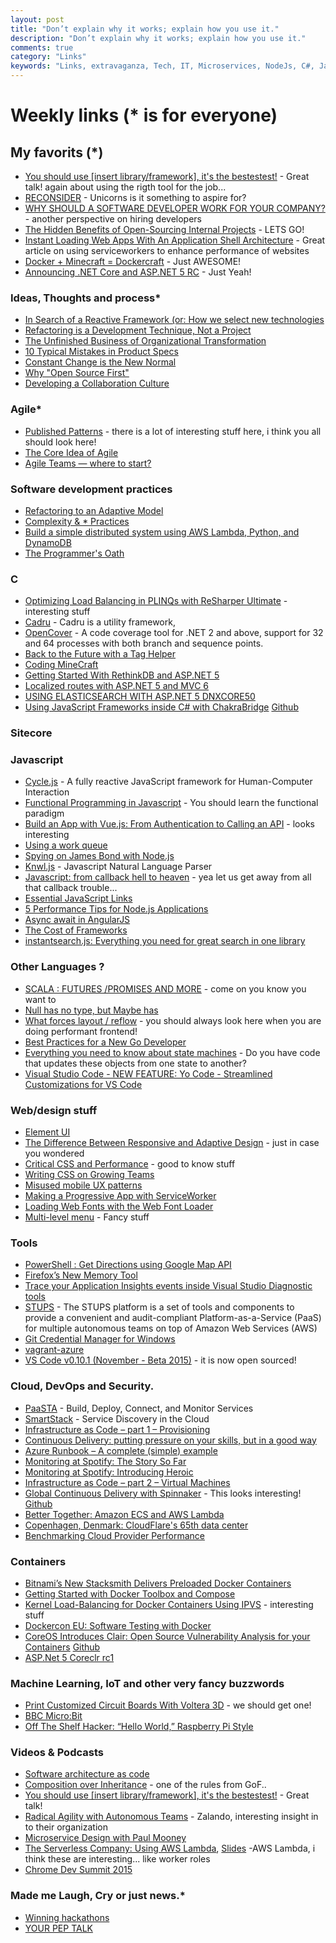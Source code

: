 ```yaml
---
layout: post
title: "Don’t explain why it works; explain how you use it."
description: "Don’t explain why it works; explain how you use it."
comments: true
category: "Links"
keywords: "Links, extravaganza, Tech, IT, Microservices, NodeJs, C#, Javascript, Solution architecture"
---
```

# Weekly links (* is for everyone) #

##   My favorits (*) ##
  * [You should use [insert library/framework], it's the bestestest!](https://www.youtube.com/watch?v=_yCz1TA0EL4) - Great talk! again about using the rigth tool for the job...
  * [RECONSIDER](https://medium.com/@dhh/reconsider-41adf356857f) - Unicorns is it something to aspire for?
  * [WHY SHOULD A SOFTWARE DEVELOPER WORK FOR YOUR COMPANY?](http://code.hootsuite.com/why-should-a-software-developer-work-for-your-company/) - another perspective on hiring developers
  * [The Hidden Benefits of Open-Sourcing Internal Projects](http://eng.rightscale.com/2015/11/18/hidden-benefits-of-open-source.html) - LETS GO!
  * [Instant Loading Web Apps With An Application Shell Architecture](https://medium.com/@addyosmani/instant-loading-web-apps-with-an-application-shell-architecture-7c0c2f10c73) - Great article on using serviceworkers to enhance performance of websites
  * [Docker + Minecraft = Dockercraft](https://github.com/docker/dockercraft) - Just AWESOME!
  * [Announcing .NET Core and ASP.NET 5 RC](http://blogs.msdn.com/b/dotnet/archive/2015/11/18/announcing-net-core-and-asp-net-5-rc.aspx) - Just Yeah!

  
###  Ideas, Thoughts and process* ###
  * [In Search of a Reactive Framework (or: How we select new technologies](http://tech.ticketmaster.com/2015/11/12/in-search-of-a-reactive-framework-or-how-we-select-new-technologies/)
  * [Refactoring is a Development Technique, Not a Project](http://blog.ndepend.com/refactoring-is-a-development-technique-not-a-project/)
  * [The Unfinished Business of Organizational Transformation](https://www.thoughtworks.com/insights/blog/unfinished-business-organizational-transformation)
  * [10 Typical Mistakes in Product Specs](https://dzone.com/articles/10-typical-mistakes-in-specs)
  * [Constant Change is the New Normal](https://www.thoughtworks.com/insights/blog/constant-change-new-normal)
  * [Why "Open Source First"](https://tech.zalando.com/blog/why-open-source-first/)
  * [Developing a Collaboration Culture](https://www.thoughtworks.com/insights/blog/developing-collaboration-culture)
 
### Agile* ###
  * [Published Patterns](https://sites.google.com/a/scrumplop.org/published-patterns/) - there is a lot of interesting stuff here, i think you all should look here!
  * [The Core Idea of Agile](https://dzone.com/articles/the-core-idea-of-agile)
  * [Agile Teams — where to start?](http://allegro.tech/2015/11/agile-teams-how-to-start.html)

###  Software development practices ###
  * [Refactoring to an Adaptive Model](http://martinfowler.com/articles/refactoring-adaptive-model.html)
  * [Complexity & * Practices](http://dtor.com/halfire/2015/11/13/complexity_____practices.html)
  * [Build a simple distributed system using AWS Lambda, Python, and DynamoDB](http://tech.adroll.com/blog/dev/2015/11/16/count-things-with-aws-lambda-python-and-dynamodb.html)
  * [The Programmer's Oath](http://blog.cleancoder.com/uncle-bob/2015/11/18/TheProgrammersOath.html)
 
###  **C** ###
  * [Optimizing Load Balancing in PLINQs with ReSharper Ultimate](http://blog.jetbrains.com/dotnet/2015/11/10/optimizing-load-balancing-in-plinqs-with-resharper-ultimate/) - interesting stuff
  * [Cadru](http://scottdorman.github.io/cadru/) - Cadru is a utility framework,
  * [OpenCover](https://github.com/OpenCover/opencover) - A code coverage tool for .NET 2 and above, support for 32 and 64 processes with both branch and sequence points. 
  * [Back to the Future with a Tag Helper](http://www.jeffreyfritz.com/2015/11/back-to-the-future-with-a-tag-helper/)
  * [Coding MineCraft](https://code.org/mc)
  * [Getting Started With RethinkDB and ASP.NET 5](http://www.khalidabuhakmeh.com/getting-started-with-rethinkdb-and-asp-net-5)
  * [Localized routes with ASP.NET 5 and MVC 6](http://www.strathweb.com/2015/11/localized-routes-with-asp-net-5-and-mvc-6/)
  * [USING ELASTICSEARCH WITH ASP.NET 5 DNXCORE50](http://damienbod.com/2015/11/17/using-elasticsearch-with-asp-net-5-dnxcore50/)
  * [Using JavaScript Frameworks inside C# with ChakraBridge](http://www.sitepoint.com/using-javascript-frameworks-inside-c-with-chakrabridge/) [Github](https://github.com/deltakosh/JsBridge)

###  Sitecore ###

###  Javascript ###
  * [Cycle.js](http://cycle.js.org/) - A fully reactive JavaScript framework for Human-Computer Interaction
  * [Functional Programming in Javascript](http://reactivex.io/learnrx/) - You should learn the functional paradigm
  * [Build an App with Vue.js: From Authentication to Calling an API](https://auth0.com/blog/2015/11/13/build-an-app-with-vuejs/) - looks interesting
  * [Using a work queue](http://blog.yld.io/2015/11/13/using-a-work-queue/)
  * [Spying on James Bond with Node.js](http://developer.telerik.com/featured/spying-on-james-bond-with-node-js/)
  * [Knwl.js](http://loadfive.com/os/knwl/) - Javascript Natural Language Parser
  * [Javascript: from callback hell to heaven](http://tech.finn.no/2015/10/16/javascript-from-callback-hell-to-heaven/) - yea let us get away from all that callback trouble...
  * [Essential JavaScript Links](https://github.com/ericelliott/essential-javascript-links)
  * [5 Performance Tips for Node.js Applications](https://www.nginx.com/blog/5-performance-tips-for-node-js-applications/)
  * [Async await in AngularJS](https://labs.magnet.me/nerds/2015/11/16/async-await-in-angularjs.html)
  * [The Cost of Frameworks ](https://aerotwist.com/blog/the-cost-of-frameworks/)
  * [instantsearch.js: Everything you need for great search in one library](https://blog.algolia.com/announcing-instantsearch-js-everything-you-need-for-great-search-in-one-library/)

###  Other Languages ?  ###
  * [SCALA : FUTURES /PROMISES AND MORE](https://sachabarbs.wordpress.com/2015/11/11/scala-futures-promises-and-more/) - come on you know you want to
  * [Null has no type, but Maybe has](http://blog.ploeh.dk/2015/11/13/null-has-no-type-but-maybe-has/)
  * [What forces layout / reflow](https://gist.github.com/paulirish/5d52fb081b3570c81e3a) - you should always look here when you are doing performant frontend!
  * [Best Practices for a New Go Developer](http://blog.codeship.com/best-practices-for-a-new-go-developer/)
  * [Everything you need to know about state machines](https://kev.inburke.com/kevin/state-machines/) - Do you have code that updates these objects from one state to another?
  * [Visual Studio Code - NEW FEATURE: Yo Code - Streamlined Customizations for VS Code](http://blogs.msdn.com/b/user_ed/archive/2015/11/17/visual-studio-code-new-feature-yo-code-streamlined-customizations-for-vs-code.aspx)

###  Web/design stuff ###
  * [Element UI](http://elemental-ui.com/)
  * [The Difference Between Responsive and Adaptive Design](https://css-tricks.com/the-difference-between-responsive-and-adaptive-design/) - just in case you wondered
  * [Critical CSS and Performance](http://dbushell.com/2015/02/19/critical-css-and-performance/) - good to know stuff
  * [Writing CSS on Growing Teams](http://alistapart.com/blog/post/writing-css-on-growing-teams)
  * [Misused mobile UX patterns](https://medium.com/@kollinz/misused-mobile-ux-patterns-84d2b6930570)
  * [Making a Progressive App with ServiceWorker](https://ponyfoo.com/articles/progressive-app-serviceworker)
  * [Loading Web Fonts with the Web Font Loader](https://css-tricks.com/loading-web-fonts-with-the-web-font-loader/)
  * [Multi-level menu](http://tympanus.net/codrops/2015/11/17/multi-level-menu/) - Fancy stuff
 
###  Tools ###
  * [PowerShell : Get Directions using Google Map API](https://geekeefy.wordpress.com/2015/11/14/powershell-get-directions-using-google-map-api/)
  * [Firefox’s New Memory Tool](https://hacks.mozilla.org/2015/11/firefoxs-new-memory-tool/)
  * [Trace your Application Insights events inside Visual Studio Diagnostic tools](http://dailydotnettips.com/2015/11/04/trace-your-application-insights-events-inside-visual-studio-diagnostic-tools/)
  * [STUPS](https://stups.io/) - The STUPS platform is a set of tools and components to provide a convenient and audit-compliant Platform-as-a-Service (PaaS) for multiple autonomous teams on top of Amazon Web Services (AWS)
  * [Git Credential Manager for Windows](https://github.com/Microsoft/Git-Credential-Manager-for-Windows)
  * [vagrant-azure](https://github.com/Azure/vagrant-azure)
  * [VS Code v0.10.1 (November - Beta 2015)](https://code.visualstudio.com/updates#vscode) - it is now open sourced!

###  Cloud, DevOps and Security.  ###
  * [PaaSTA](https://github.com/Yelp/paasta/) - Build, Deploy, Connect, and Monitor Services
  * [SmartStack](http://nerds.airbnb.com/smartstack-service-discovery-cloud/) - Service Discovery in the Cloud
  * [Infrastructure as Code – part 1 – Provisioning](https://www.future-processing.pl/blog/infrastructure-as-code-provisioning/)
  * [Continuous Delivery: putting pressure on your skills, but in a good way](https://jaxenter.com/continuous-delivery-putting-pressure-on-your-skills-but-in-a-good-way-120823.html)
  * [Azure Runbook – A complete (simple) example](http://vincentlauzon.com/2015/11/01/azure-runbook-a-complete-simple-example/)
  * [Monitoring at Spotify: The Story So Far](https://labs.spotify.com/2015/11/16/monitoring-at-spotify-the-story-so-far/)
  * [Monitoring at Spotify: Introducing Heroic](https://labs.spotify.com/2015/11/17/monitoring-at-spotify-introducing-heroic/)
  * [Infrastructure as Code – part 2 – Virtual Machines](https://www.future-processing.pl/blog/infrastructure-as-code-virtual-machines/)
  * [Global Continuous Delivery with Spinnaker](http://techblog.netflix.com/2015/11/global-continuous-delivery-with.html) - This looks interesting! [Github](https://github.com/spinnaker/spinnaker)
  * [Better Together: Amazon ECS and AWS Lambda](https://aws.amazon.com/blogs/compute/better-together-amazon-ecs-and-aws-lambda/)
  * [Copenhagen, Denmark: CloudFlare's 65th data center](https://blog.cloudflare.com/copenhagen-denmark-cloudflares-65th-data-center/)
  * [Benchmarking Cloud Provider Performance](http://www.acmebenchmarking.com/2015/11/benchmarking-cloud-provider-performance.html)

### Containers ###
  * [Bitnami’s New Stacksmith Delivers Preloaded Docker Containers](http://thenewstack.io/bitnami-announces-stacksmith/)
  * [Getting Started with Docker Toolbox and Compose](http://blog.docker.com/2015/11/docker-toolbox-compose/)
  * [Kernel Load-Balancing for Docker Containers Using IPVS](http://blog.codeship.com/kernel-load-balancing-for-docker-containers-using-ipvs/) - interesting stuff
  * [Dockercon EU: Software Testing with Docker](http://thenewstack.io/software-testing-docker/)
  * [CoreOS Introduces Clair: Open Source Vulnerability Analysis for your Containers](https://coreos.com/blog/vulnerability-analysis-for-containers) [Github](https://github.com/coreos/clair)
  * [ASP.Net 5 Coreclr rc1](https://hub.docker.com/r/microsoft/aspnet/)

### Machine Learning, IoT and other very fancy buzzwords ###
  * [Print Customized Circuit Boards With Voltera 3D](http://thenewstack.io/voltera-3d-prints-circuit-boards-minutes/) - we should get one!
  * [BBC Micro:Bit](http://blogs.msdn.com/b/uk_faculty_connection/archive/2015/11/12/bbc-micro-bit.aspx)
  * [Off The Shelf Hacker: “Hello World,” Raspberry Pi Style](http://thenewstack.io/off-shelf-hacker-hello-world-pi-style/)

###  Videos & Podcasts ###
  * [Software architecture as code](http://www.codingthearchitecture.com/2015/11/16/video_software_architecture_as_code.html)
  * [Composition over Inheritance](https://www.youtube.com/watch?v=wfMtDGfHWpA) - one of the rules from GoF..
  * [You should use [insert library/framework], it's the bestestest!](https://www.youtube.com/watch?v=_yCz1TA0EL4) - Great talk!
  * [Radical Agility with Autonomous Teams](https://www.youtube.com/watch?v=JXRTkj4pdO4) - Zalando, interesting insight in to their organization
  * [Microservice Design with Paul Mooney](http://www.dotnetrocks.com/default.aspx?ShowNum=1218)
  * [The Serverless Company: Using AWS Lambda](https://www.youtube.com/watch?v=U8ODkSCJpJU), [Slides](http://www.slideshare.net/AmazonWebServices/arc308-the-serverless-company-using-aws-lambda) -AWS Lambda, i think these are interesting... like worker roles  
  * [Chrome Dev Summit 2015](https://www.youtube.com/playlist?list=PLNYkxOF6rcICcHeQY02XLvoGL34rZFWZn#chromedevsummit)
 
###  Made me Laugh, Cry or just news.* ###
  * [Winning hackathons](http://glebbahmutov.com/blog/winning-hackathons/)
  * [YOUR PEP TALK](http://www.fastcocreate.com/3053684/let-this-seamless-blend-of-coach-speeches-from-sports-movies-be-your-pep-talk-today)
